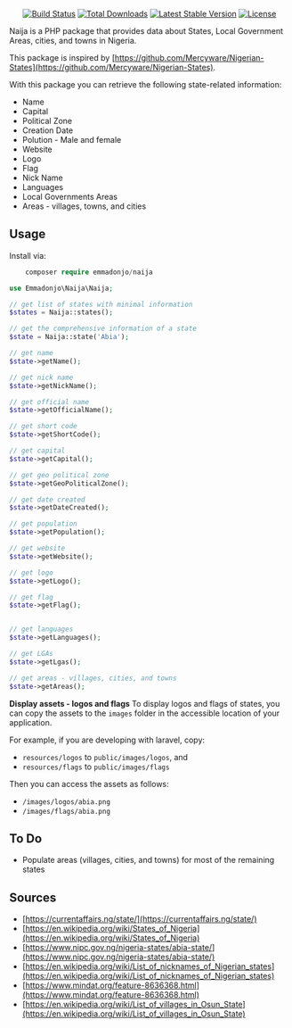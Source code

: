 <p align="center">
<a href="https://github.com/emmadonjo/naija/actions"><img src="https://github.com/emmadonjo/naija/actions/workflows/tests.yml/badge.svg" alt="Build Status"></a>
<a href="https://packagist.org/packages/emmadonjo/naija"><img src="https://img.shields.io/packagist/dt/emmadonjo/naija" alt="Total Downloads"></a>
<a href="https://packagist.org/packages/emmadonjo/naija"><img src="https://img.shields.io/packagist/v/emmadonjo/naija" alt="Latest Stable Version"></a>
<a href="https://packagist.org/packages/emmadonjo/naija"><img src="https://img.shields.io/packagist/l/emmadonjo/naija" alt="License"></a>
</p>

Naija is a PHP package that provides data about States, Local Government Areas, cities, and towns in Nigeria.

This package is inspired by [https://github.com/Mercyware/Nigerian-States](https://github.com/Mercyware/Nigerian-States).

With this package you can retrieve the following state-related information:

-   Name
-   Capital
-   Political Zone
-   Creation Date
-   Polution - Male and female
-   Website
-   Logo
-   Flag
-   Nick Name
-   Languages
-   Local Governments Areas
-   Areas - villages, towns, and cities

## Usage

Install via:

```php
    composer require emmadonjo/naija
```

```php
use Emmadonjo\Naija\Naija;

// get list of states with minimal information
$states = Naija::states();

// get the comprehensive information of a state
$state = Naija::state('Abia');

// get name
$state->getName();

// get nick name
$state->getNickName();

// get official name
$state->getOfficialName();

// get short code
$state->getShortCode();

// get capital
$state->getCapital();

// get geo political zone
$state->getGeoPoliticalZone();

// get date created
$state->getDateCreated();

// get population
$state->getPopulation();

// get website
$state->getWebsite();

// get logo
$state->getLogo();

// get flag
$state->getFlag();


// get languages
$state->getLanguages();

// get LGAs
$state->getLgas();

// get areas - villages, cities, and towns
$state->getAreas();
```

**Display assets - logos and flags**
To display logos and flags of states, you can copy the assets to the `images` folder in the accessible location of your application.

For example, if you are developing with laravel, copy:

-   `resources/logos` to `public/images/logos`, and
-   `resources/flags` to `public/images/flags`

Then you can access the assets as follows:

-   `/images/logos/abia.png`
-   `/images/flags/abia.png`

## To Do

-   Populate areas (villages, cities, and towns) for most of the remaining states

## Sources

-   [https://currentaffairs.ng/state/](https://currentaffairs.ng/state/)
-   [https://en.wikipedia.org/wiki/States_of_Nigeria](https://en.wikipedia.org/wiki/States_of_Nigeria)
-   [https://www.nipc.gov.ng/nigeria-states/abia-state/](https://www.nipc.gov.ng/nigeria-states/abia-state/)
-   [https://en.wikipedia.org/wiki/List_of_nicknames_of_Nigerian_states](https://en.wikipedia.org/wiki/List_of_nicknames_of_Nigerian_states)
-   [https://www.mindat.org/feature-8636368.html](https://www.mindat.org/feature-8636368.html)
-   [https://en.wikipedia.org/wiki/List_of_villages_in_Osun_State](https://en.wikipedia.org/wiki/List_of_villages_in_Osun_State)
